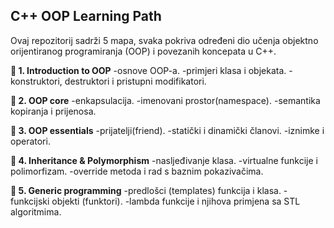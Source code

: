 **C++ OOP Learning Path**
---
Ovaj repozitorij sadrži 5 mapa, svaka pokriva određeni dio učenja objektno orijentiranog programiranja (OOP) i povezanih koncepata u C++.

**📂 1. Introduction to OOP**
-osnove OOP-a.
-primjeri klasa i objekata.
-konstruktori, destruktori i pristupni modifikatori.


**📂 2. OOP core**
-enkapsulacija.
-imenovani prostor(namespace).
-semantika kopiranja i prijenosa.


**📂 3. OOP essentials**
-prijatelji(friend).
-statički i dinamički članovi.
-iznimke i operatori.


**📂 4. Inheritance & Polymorphism**
-nasljeđivanje klasa.
-virtualne funkcije i polimorfizam.
-override metoda i rad s baznim pokazivačima.


**📂 5. Generic programming**
-predlošci (templates) funkcija i klasa.
-funkcijski objekti (funktori).
-lambda funkcije i njihova primjena sa STL algoritmima.
